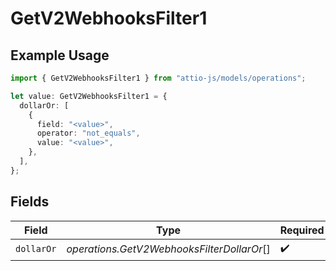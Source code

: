 # GetV2WebhooksFilter1

## Example Usage

```typescript
import { GetV2WebhooksFilter1 } from "attio-js/models/operations";

let value: GetV2WebhooksFilter1 = {
  dollarOr: [
    {
      field: "<value>",
      operator: "not_equals",
      value: "<value>",
    },
  ],
};
```

## Fields

| Field                                      | Type                                       | Required                                   | Description                                |
| ------------------------------------------ | ------------------------------------------ | ------------------------------------------ | ------------------------------------------ |
| `dollarOr`                                 | *operations.GetV2WebhooksFilterDollarOr*[] | :heavy_check_mark:                         | N/A                                        |